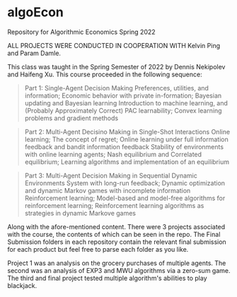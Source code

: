 # algoEcon
Repository for Algorithmic Economics Spring 2022

ALL PROJECTS WERE CONDUCTED IN COOPERATION WITH Kelvin Ping and Param Damle. 

This class was taught in the Spring Semester of 2022 by Dennis Nekipolev and Haifeng Xu. This course proceeded in the following sequence: 
> Part 1: Single-Agent Decision Making
  > Preferences, utilities, and information; Economic behavior with private in-formation; Bayesian updating and Bayesian learning
  > Introduction to machine learning, and (Probably Approximately Correct) PAC learnability; Convex learning problems and gradient methods

> Part 2: Multi-Agent Decisino Making in Single-Shot Interactions
  > Online learning; The concept of regret; Online learning under full information feedback and bandit information feedback
  > Stability of environments with online learning agents; Nash equilibrium and Correlated equilibrium; Learning algorithms and implementation of an equilibrium
  
> Part 3: Multi-Agent Decision Making in Sequential Dynamic Environments
  > System with long-run feedback; Dynamic optimization and dynamic Markov games with incomplete information
  > Reinforcement learning; Model-based and model-free algorithms for reinforcement learning; Reinforcement learning algorithms as strategies in dynamic Markove games
  

Along with the afore-mentioned content. There were 3 projects associated with the course, the contents of which can be seen in the repo. The Final Submission folders 
in each repository contain the relevant final submission for each product but feel free to parse each folder as you like. 

Project 1 was an analysis on the grocery purchases of multiple agents. The second was an analysis of EXP3 and MWU algorithms via a zero-sum game. 
The third and final project tested multiple algorithm's abilities to play blackjack. 
